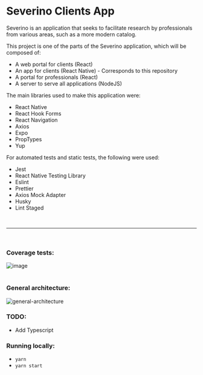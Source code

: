 # Severino Clients App

Severino is an application that seeks to facilitate research by professionals from
various areas, such as a more modern catalog.

This project is one of the parts of the Severino application, which will be composed of:

- A web portal for clients (React)
- An app for clients (React Native) - Corresponds to this repository
- A portal for professionals (React)
- A server to serve all applications (NodeJS)

The main libraries used to make this application were:

- React Native
- React Hook Forms
- React Navigation
- Axios
- Expo
- PropTypes
- Yup

For automated tests and static tests, the following were used:

- Jest
- React Native Testing Library
- Eslint
- Prettier
- Axios Mock Adapter
- Husky
- Lint Staged

<br/>
<hr/>
<br/>

### Coverage tests:

![image](https://user-images.githubusercontent.com/26449308/212188017-dcc6d5d7-e5df-4f57-a1d6-99b7ba22371c.png)
<br/> <br/>

### General architecture:

![general-architecture](https://user-images.githubusercontent.com/26449308/146116357-83ade62b-9c51-4f55-ad7c-be62c8aedb11.png)

### TODO:

- Add Typescript

### Running locally:

- `yarn`
- `yarn start`
